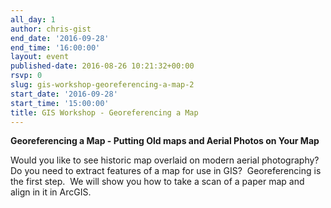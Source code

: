 ```yaml
---
all_day: 1
author: chris-gist
end_date: '2016-09-28'
end_time: '16:00:00'
layout: event
published-date: 2016-08-26 10:21:32+00:00
rsvp: 0
slug: gis-workshop-georeferencing-a-map-2
start_date: '2016-09-28'
start_time: '15:00:00'
title: GIS Workshop - Georeferencing a Map
---
```


**Georeferencing a Map - Putting Old maps and Aerial Photos on Your Map**

Would you like to see historic map overlaid on modern aerial photography?  Do you need to extract features of a map for use in GIS?  Georeferencing is the first step.  We will show you how to take a scan of a paper map and align in it in ArcGIS.
